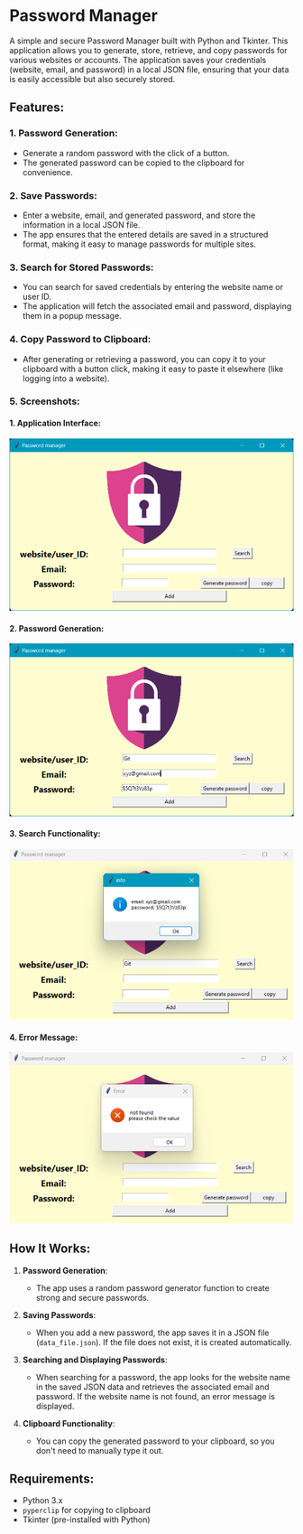 # Password Manager

A simple and secure Password Manager built with Python and Tkinter. This application allows you to generate, store, retrieve, and copy passwords for various websites or accounts. The application saves your credentials (website, email, and password) in a local JSON file, ensuring that your data is easily accessible but also securely stored.

## Features:

### 1. **Password Generation**:
   - Generate a random password with the click of a button.
   - The generated password can be copied to the clipboard for convenience.
   
### 2. **Save Passwords**:
   - Enter a website, email, and generated password, and store the information in a local JSON file.
   - The app ensures that the entered details are saved in a structured format, making it easy to manage passwords for multiple sites.

### 3. **Search for Stored Passwords**:
   - You can search for saved credentials by entering the website name or user ID.
   - The application will fetch the associated email and password, displaying them in a popup message.

### 4. **Copy Password to Clipboard**:
   - After generating or retrieving a password, you can copy it to your clipboard with a button click, making it easy to paste it elsewhere (like logging into a website).

### 5. **Screenshots**:
 #### 1. **Application Interface**:
   ![Application Interface](https://github.com/dbmurali/Offline-Password-Manager/blob/28b66d3712f17f1b713c413d384aecba5ae13dbe/Application%20Interface.png)

 #### 2. **Password Generation**:
   ![Password Generation](https://github.com/dbmurali/Offline-Password-Manager/blob/28b66d3712f17f1b713c413d384aecba5ae13dbe/Password%20generation.png)

 #### 3. **Search Functionality**:
   ![Search Functionality](https://github.com/dbmurali/Offline-Password-Manager/blob/28b66d3712f17f1b713c413d384aecba5ae13dbe/Search%20Functionality.png)

 #### 4. **Error Message**:
   ![Error Message](https://github.com/dbmurali/Offline-Password-Manager/blob/28b66d3712f17f1b713c413d384aecba5ae13dbe/Error%20screen.png)

## How It Works:

1. **Password Generation**: 
   - The app uses a random password generator function to create strong and secure passwords.
   
2. **Saving Passwords**:
   - When you add a new password, the app saves it in a JSON file (`data_file.json`). If the file does not exist, it is created automatically.
   
3. **Searching and Displaying Passwords**:
   - When searching for a password, the app looks for the website name in the saved JSON data and retrieves the associated email and password. If the website name is not found, an error message is displayed.

4. **Clipboard Functionality**:
   - You can copy the generated password to your clipboard, so you don't need to manually type it out.

## Requirements:
- Python 3.x
- `pyperclip` for copying to clipboard
- Tkinter (pre-installed with Python)

